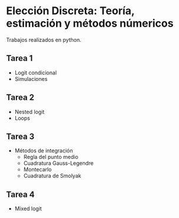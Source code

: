 # Elección Discreta: Teoría, estimación y métodos númericos

Trabajos realizados en python.

## Tarea 1

- Logit condicional
- Simulaciones

## Tarea 2

- Nested logit
- Loops

## Tarea 3

- Métodos de integración
  + Regla del punto medio
  + Cuadratura Gauss-Legendre
  + Montecarlo
  + Cuadratura de Smolyak

## Tarea 4

- Mixed logit

